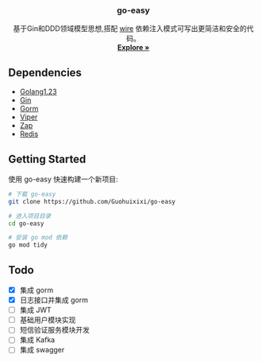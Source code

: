 <div align="center">
  <h3 align="center">go-easy</h3>

  <p align="center">
    基于Gin和DDD领域模型思想,搭配 <a href="https://github.com/google/wire">wire</a> 依赖注入模式可写出更简洁和安全的代码。
    <br />
    <a href="https://github.com/Guohuixixi/go-easy"><strong>Explore »</strong></a>
    <br />
  </p>
</div>

## Dependencies
- [Golang1.23](https://github.com/golang/go)
- [Gin](https://github.com/gin-gonic/gin)
- [Gorm](https://github.com/jinzhu/gorm)
- [Viper](https://github.com/spf13/viper)
- [Zap](https://github.com/uber-go/zap)
- [Redis](https://github.com/go-redis/redis)

## Getting Started
使用 go-easy 快速构建一个新项目:
```bash
# 下载 go-easy
git clone https://github.com/Guohuixixi/go-easy

# 进入项目目录
cd go-easy

# 安装 go mod 依赖
go mod tidy
```

## Todo
- [x] 集成 gorm
- [x] 日志接口并集成 gorm
- [ ] 集成 JWT
- [ ] 基础用户模块实现
- [ ] 短信验证服务模块开发
- [ ] 集成 Kafka
- [ ] 集成 swagger
